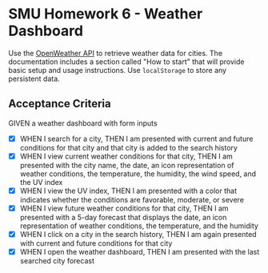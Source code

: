 # SMU Homework 6 - Weather Dashboard

Use the [OpenWeather API](https://openweathermap.org/api) to retrieve weather data for cities. The documentation includes a section called "How to start" that will provide basic setup and usage instructions. Use `localStorage` to store any persistent data.

## Acceptance Criteria

GIVEN a weather dashboard with form inputs

- [X] WHEN I search for a city, THEN I am presented with current and future conditions for that city and that city is added to the search history
- [X] WHEN I view current weather conditions for that city, THEN I am presented with the city name, the date, an icon representation of weather conditions, the temperature, the humidity, the wind speed, and the UV index
- [X] WHEN I view the UV index, THEN I am presented with a color that indicates whether the conditions are favorable, moderate, or severe
- [X] WHEN I view future weather conditions for that city, THEN I am presented with a 5-day forecast that displays the date, an icon representation of weather conditions, the temperature, and the humidity
- [X] WHEN I click on a city in the search history, THEN I am again presented with current and future conditions for that city
- [X] WHEN I open the weather dashboard, THEN I am presented with the last searched city forecast
